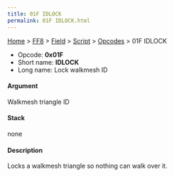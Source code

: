 ```yaml
---
title: 01F IDLOCK
permalink: 01F IDLOCK.html
---
```


[Home](../../../../Main%20Page.md) > [FF8](../../../../FF8.md) > [Field](../../../Field.md) > [Script](../../Script.md) > [Opcodes](../Opcodes.md) > 01F IDLOCK

-   Opcode: **0x01F**
-   Short name: **IDLOCK**
-   Long name: Lock walkmesh ID

#### Argument

Walkmesh triangle ID

#### Stack

none

#### Description

Locks a walkmesh triangle so nothing can walk over it.
